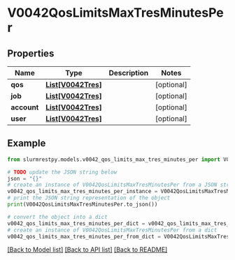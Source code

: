 # V0042QosLimitsMaxTresMinutesPer


## Properties

Name | Type | Description | Notes
------------ | ------------- | ------------- | -------------
**qos** | [**List[V0042Tres]**](V0042Tres.md) |  | [optional]
**job** | [**List[V0042Tres]**](V0042Tres.md) |  | [optional]
**account** | [**List[V0042Tres]**](V0042Tres.md) |  | [optional]
**user** | [**List[V0042Tres]**](V0042Tres.md) |  | [optional]

## Example

```python
from slurmrestpy.models.v0042_qos_limits_max_tres_minutes_per import V0042QosLimitsMaxTresMinutesPer

# TODO update the JSON string below
json = "{}"
# create an instance of V0042QosLimitsMaxTresMinutesPer from a JSON string
v0042_qos_limits_max_tres_minutes_per_instance = V0042QosLimitsMaxTresMinutesPer.from_json(json)
# print the JSON string representation of the object
print(V0042QosLimitsMaxTresMinutesPer.to_json())

# convert the object into a dict
v0042_qos_limits_max_tres_minutes_per_dict = v0042_qos_limits_max_tres_minutes_per_instance.to_dict()
# create an instance of V0042QosLimitsMaxTresMinutesPer from a dict
v0042_qos_limits_max_tres_minutes_per_from_dict = V0042QosLimitsMaxTresMinutesPer.from_dict(v0042_qos_limits_max_tres_minutes_per_dict)
```
[[Back to Model list]](../README.md#documentation-for-models) [[Back to API list]](../README.md#documentation-for-api-endpoints) [[Back to README]](../README.md)


